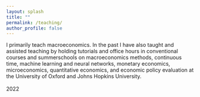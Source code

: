 ```yaml
---
layout: splash
title: ""
permalink: /teaching/
author_profile: false
---
```


I primarily teach macroeconomics. In the past I have also taught and assisted teaching by holding tutorials and office hours in conventional courses and summerschools on macroeconomics methods, continuous time, machine learning and neural networks, monetary economics, microeconomics, quantitative economics, and economic policy evaluation at the University of Oxford and Johns Hopkins University. 
<br />
<br />
2022


<br />
<br />
<br />
<br />
<br />
<br />
<br />
<br />
<br />
<br />
<br />
<br />
<br />
<br />
<br />
<br />
<br />
<br />
<br />
<br />
<br />
<br />
<br />
<br />
<br />
<br />
<br />
<br />


<!--
{% include base_path %}

{% for post in site.teaching reversed %}
  {% include archive-single.html %}
{% endfor %}
-->